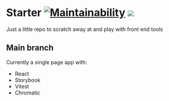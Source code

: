 # Starter [![Maintainability](https://api.codeclimate.com/v1/badges/d89a69727f1e505c29a2/maintainability)](https://codeclimate.com/github/hsnali/starter/maintainability) <a href="https://codeclimate.com/github/hsnali/starter/test_coverage"><img src="https://api.codeclimate.com/v1/badges/d89a69727f1e505c29a2/test_coverage" /></a>

Just a little repo to scratch away at and play with front end tools

## Main branch
Currently a single page app with:

 - React
 - Storybook
 - Vitest
 - Chromatic
